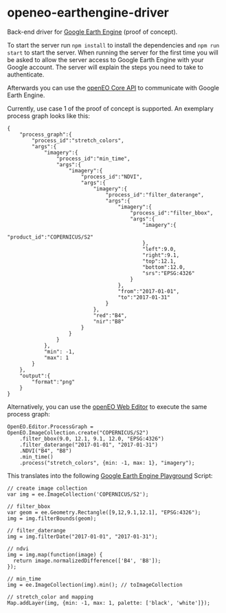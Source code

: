# openeo-earthengine-driver
Back-end driver for [Google Earth Engine](https://earthengine.google.com/) (proof of concept).

To start the server run `npm install` to install the dependencies and  `npm run start` to start the server. When running the server for the first time you will be asked to allow the server access to Google Earth Engine with your Google account. The server will explain the steps you need to take to authenticate.

Afterwards you can use the [openEO Core API](https://open-eo.github.io/openeo-api/apireference/index.html) to communicate with Google Earth Engine.

Currently, use case 1 of the proof of concept is supported. An exemplary process graph looks like this: 

``````
{
    "process_graph":{
        "process_id":"stretch_colors",
        "args":{
            "imagery":{
                "process_id":"min_time",
                "args":{
                    "imagery":{
                        "process_id":"NDVI",
                        "args":{
                            "imagery":{
                                "process_id":"filter_daterange",
                                "args":{
                                    "imagery":{
                                        "process_id":"filter_bbox",
                                        "args":{
                                            "imagery":{
                                                "product_id":"COPERNICUS/S2"
                                            },
                                            "left":9.0,
                                            "right":9.1,
                                            "top":12.1,
                                            "bottom":12.0,
                                            "srs":"EPSG:4326"
                                        }
                                    },
                                    "from":"2017-01-01",
                                    "to":"2017-01-31"
                                }
                            },
                            "red":"B4",
                            "nir":"B8"
                        }
                    }
                }
            },
            "min": -1,
            "max": 1
        }
    },
    "output":{
        "format":"png"
    }
}
``````

Alternatively, you can use the [openEO Web Editor](https://github.com/Open-EO/openeo-web-editor) to execute the same process graph:

```
OpenEO.Editor.ProcessGraph = OpenEO.ImageCollection.create("COPERNICUS/S2")
	.filter_bbox(9.0, 12.1, 9.1, 12.0, "EPSG:4326")
	.filter_daterange("2017-01-01", "2017-01-31")
	.NDVI("B4", "B8")
	.min_time()
	.process("stretch_colors", {min: -1, max: 1}, "imagery");
```

This translates into the following [Google Earth Engine Playground](https://code.earthengine.google.com/) Script:
```
// create image collection
var img = ee.ImageCollection('COPERNICUS/S2');

// filter_bbox
var geom = ee.Geometry.Rectangle([9,12,9.1,12.1], "EPSG:4326");
img = img.filterBounds(geom);

// filter_daterange
img = img.filterDate("2017-01-01", "2017-01-31");

// ndvi
img = img.map(function(image) {
  return image.normalizedDifference(['B4', 'B8']);
});

// min_time
img = ee.ImageCollection(img).min(); // toImageCollection

// stretch_color and mapping
Map.addLayer(img, {min: -1, max: 1, palette: ['black', 'white']});
```
